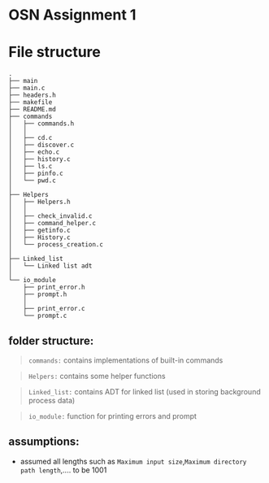 # OSN Assignment 1
# File structure
```
.
├── main
├── main.c
├── headers.h
├── makefile
├── README.md
├── commands
│   ├── commands.h
│   │
│   ├── cd.c
│   ├── discover.c
│   ├── echo.c
│   ├── history.c
│   ├── ls.c
│   ├── pinfo.c
│   └── pwd.c
│
├── Helpers
│   ├── Helpers.h
│   │
│   ├── check_invalid.c
│   ├── command_helper.c
│   ├── getinfo.c
│   ├── History.c
│   └── process_creation.c
│
├── Linked_list
│   └── Linked list adt
│
└── io_module
    ├── print_error.h
    ├── prompt.h
    │
    ├── print_error.c
    └── prompt.c
```
## folder structure:
 > `commands:` contains implementations of built-in commands

 > `Helpers:` contains some helper functions 

 > `Linked_list:` contains ADT for linked list (used in storing background process data)

 > `io_module:` function for printing errors and prompt

## assumptions:
 * assumed all lengths such as  `Maximum input size`,`Maximum directory path length`,.... to be 1001